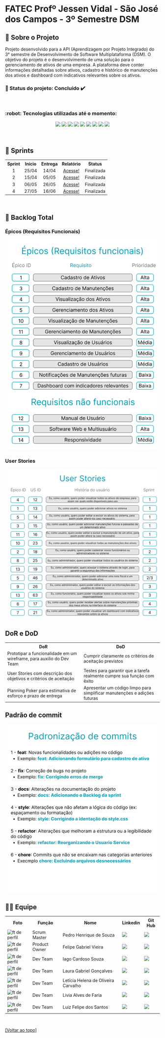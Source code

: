 <!-- Para melhor visualização do código, tire a quebra de linha automatica. -->
<br id="topo">

<h1> FATEC Profº Jessen Vidal - São José dos Campos - 3º Semestre DSM </h1>

<span id="sobre">
    
<h2> 📑 Sobre o Projeto </h2>
Projeto desenvolvido para a API (Aprendizagem por Projeto Integrado) do 3° semestre de Desenvolvimento de Software Multiplataforma (DSM). O objetivo do projeto é o desenvolvimento de uma solução para o gerenciamento de ativos de uma empresa. A plataforma deve conter informações detalhadas sobre ativos, cadastro e histórico de manutenções dos ativos e dashboard com indicativos relevantes sobre os ativos.

<br>

<h3> 📌 Status do projeto: Concluído ✔️ </h3>

<br>

<span id="ferramentas">
    
<h3> :robot: Tecnologias utilizadas até o momento: </h3>

<div align="center">
    <img src="https://img.shields.io/badge/Discord-7289DA?style=for-the-badge&logo=discord&logoColor=white&color=00A0B9">
    <img src="https://img.shields.io/badge/Slack-4A154B?style=for-the-badge&logo=slack&logoColor=white&color=00A0B9"/>
    <img src="https://img.shields.io/badge/GitHub-100000?style=for-the-badge&logo=github&logoColor=white&color=00A0B9"/>
    <img src="https://img.shields.io/badge/Figma-217346?style=for-the-badge&logo=figma&logoColor=white&color=00A0B9"/>
    <img src="https://img.shields.io/badge/TypeScript-007ACC?style=for-the-badge&logo=typescript&logoColor=white&color=00A0B9"/>
    <img src="https://img.shields.io/badge/React-20232A?style=for-the-badge&logo=react&logoColor=white&color=00A0B9"/>
    <img src="https://img.shields.io/badge/CSS3-1572B6?style=for-the-badge&logo=css3&logoColor=white&color=00A0B9"/>
    <img src="https://img.shields.io/badge/MySQL-005C84?style=for-the-badge&logo=mysql&logoColor=white&color=00A0B9"/>
    <img src="https://img.shields.io/badge/Java-ED8B00?style=for-the-badge&logo=java&logoColor=white&color=00A0B9"/>

    
</div>

<br>

<!-- <h2> 🎯 MVP </h2> -->

<br>

<span id="entregas">
    
<h2> 🚩 Sprints </h2>

<table >
    <tr>
        <th> Sprint </th>
        <th> Início </th>
        <th> Entrega </th>
        <th> Relatório </th>
        <th> Status </th>
    </tr>
    <tr align="center">
        <td> 1 </td>
        <td> 25/04 </td>
        <td> 14/04 </td>
        <td> <a href="https://github.com/Equipe-CodeLand/API-2024.1/wiki/API%E2%80%902024.1-%E2%80%90-Sprint-1">Acesse!</a></td>
        <td> Finalizada </td>
    </tr>
     <tr align="center">
        <td> 2 </td>
        <td> 15/04 </td>
        <td> 05/05 </td>
        <td> <a href="https://github.com/Equipe-CodeLand/API-2024.1/wiki/API%E2%80%902024.1-%E2%80%90-Sprint-2">Acesse!</a> </td>
        <td> Finalizada </td>
    </tr>
     <tr align="center">
        <td> 3 </td>
        <td> 06/05 </td>
        <td> 26/05 </td>
        <td> <a href="https://github.com/Equipe-CodeLand/API-2024.1/wiki/API%E2%80%902024.1-%E2%80%90-Sprint-3">Acesse!</a> </td>
        <td> Finalizada </td>
    </tr>
     <tr align="center">
        <td> 4 </td>
        <td> 27/05 </td>
        <td> 16/06 </td>
        <td><a href="https://github.com/Equipe-CodeLand/API-2024.1/wiki/API%E2%80%902024.1-%E2%80%90-Sprint-4">Acesse!</a> </td>
        <td> Finalizada </td>
    </tr>
</table>

<br>

<span id="backlog">
    
<h2> 📜 Backlog Total </h2>
<h3> Épicos (Requisitos Funcionais) </h3>
<img src="./Docs/Epicos.png"/> 
<h3> User Stories </h3>
<img src="./Docs/UserStories.png"/>
<br>

<h2> DoR e DoD </h2>
<table>
    <tr>
        <th> DoR </th>
        <th> DoD </th>
    </tr>
    <tr> 
        <td> Prototipar a funcionalidade em um wireframe, para auxilio do Dev Team </td>
        <td> Cumprir claramente os critérios de aceitação previstos </td>
    </tr>
    <tr>
        <td> User Stories com descrição dos objetivos e critérios de aceitação </td>
        <td> Testes para garantir que a tarefa realmente cumpre sua função com êxito </td>
    </tr>
    <tr>
        <td> Planning Poker para estimativa de esforço e prazo de entrega </td>
        <td> Apresentar um código limpo para simplificar manutenções e adições futuras </td>
    </tr>
    
</table>

<h2> Padrão de commit </h2>
<img src="./Docs/PadraoCommit.png"

<br>

<span id="equipe">

<h2> 👨‍💻 Equipe </h2>
    
<table>
    <tr>
        <th> Foto </th>
        <th> Função </th>
        <th> Nome </th>
        <th> Linkedin </th>
        <th> Git Hub </th>
    </tr>
    <tr>
          <td> <img src="https://avatars.githubusercontent.com/u/125457676?v=4" alt="ft de perfil" height="32px" width="32px"> </td>
          <td> Scrum Master </td>
          <td> Pedro Henrique de Souza </td>
          <td> <a href="https://www.linkedin.com/in/pedro-henrique-de-souza-128484214/"> <img src='https://img.shields.io/badge/LinkedIn-0077B5?style=for-the-badge&logo=linkedin&logoColor=white&color=00A0B9'/> </a> </td>
          <td> <a href="https://github.com/Pedryn"> <img src='https://img.shields.io/badge/GitHub-100000?style=for-the-badge&logo=github&logoColor=white&color=00A0B9'/> </a> </td>
      </tr>
    <tr>
        <td><img src="https://avatars.githubusercontent.com/u/126176991?v=4" alt="ft de perfil" height="32px" width="32px"> </td>
        <td> Product Owner </td>
        <td> Felipe Gabriel Vieira </td>
        <td> <a href="https://www.linkedin.com/in/velipefieira/"> <img src='https://img.shields.io/badge/LinkedIn-0077B5?style=for-the-badge&logo=linkedin&logoColor=white&color=00A0B9'/> </a> </td>
        <td> <a href="https://github.com/velipefieira"> <img src='https://img.shields.io/badge/GitHub-100000?style=for-the-badge&logo=github&logoColor=white&color=00A0B9'/> </a> </td>
    </tr>
  <tr>
        <td> <img src="https://avatars.githubusercontent.com/u/37639392?v=4" alt="ft de perfil" height="32px" width="32px"> </td>
        <td> Dev Team </td>
        <td> Iago Cardoso Souza </td>
        <td> <a href="https://www.linkedin.com/in/iago-cardoso-315955194/"> <img src='https://img.shields.io/badge/LinkedIn-0077B5?style=for-the-badge&logo=linkedin&logoColor=white&color=00A0B9'/> </a> </td>
        <td> <a href="https://github.com/iagocpv"> <img src='https://img.shields.io/badge/GitHub-100000?style=for-the-badge&logo=github&logoColor=white&color=00A0B9'/> </a> </td>
    </tr>
    <tr>
        <td> <img src="https://avatars.githubusercontent.com/u/125418833?v=4" alt="ft de perfil" height="32px" width="32px"> </td>
        <td> Dev Team </td>
        <td> Laura Gabriel Gonçalves </td>
        <td> <a href="https://www.linkedin.com/in/eulauragabriel"> <img src='https://img.shields.io/badge/LinkedIn-0077B5?style=for-the-badge&logo=linkedin&logoColor=white&color=00A0B9'/> </a> </td>
        <td> <a href="https://github.com/eulauragabriel"> <img src='https://img.shields.io/badge/GitHub-100000?style=for-the-badge&logo=github&logoColor=white&color=00A0B9'/> </a> </td>
    </tr>
  <tr>
     <td> <img src="https://avatars.githubusercontent.com/u/110743347?v=4" alt="ft de perfil" height="32px" width="32px"> </td>
          <td> Dev Team </td>
          <td> Letícia Helena de Oliveira Carvalho </td>
          <td> <a href="https://www.linkedin.com/in/letícia-helena-carvalho"> <img src='https://img.shields.io/badge/LinkedIn-0077B5?style=for-the-badge&logo=linkedin&logoColor=white&color=00A0B9'/> </a> </td>
    <td> <a href="https://github.com/leticiacarvalho04"> <img src='https://img.shields.io/badge/GitHub-100000?style=for-the-badge&logo=github&logoColor=white&color=00A0B9'/> </a> </td>
    </tr>
  </tr>
    <tr>
        <td> <img src="https://avatars.githubusercontent.com/u/126177124?v=4" alt="ft de perfil" height="32px" width="32px"> </td>
        <td> Dev Team </td>
        <td> Livia Alves de Faria </td>
        <td> <a href="https://www.linkedin.com/in/livialvs"> <img src='https://img.shields.io/badge/LinkedIn-0077B5?style=for-the-badge&logo=linkedin&logoColor=white&color=00A0B9'/> </a> </td>
        <td> <a href="https://github.com/livialvs"> <img src='https://img.shields.io/badge/GitHub-100000?style=for-the-badge&logo=github&logoColor=white&color=00A0B9'/> </a> </td>
    </tr>
    <tr>
        <td> <img src="https://avatars.githubusercontent.com/u/84729056?v=4" alt="ft de perfil" height="32px" width="32px"> </td>
        <td> Dev Team </td>
        <td> Luiz Felipe dos Santos </td>
        <td> <a href="https://www.linkedin.com/in/lfelipesant"> <img src='https://img.shields.io/badge/LinkedIn-0077B5?style=for-the-badge&logo=linkedin&logoColor=white&color=00A0B9'/> </a> </td>
        <td> <a href="https://github.com/felipe-sant"> <img src='https://img.shields.io/badge/GitHub-100000?style=for-the-badge&logo=github&logoColor=white&color=00A0B9'/> </a> </td>
    </tr>
</table>
    
<br>

<a href="#topo">[Voltar ao topo]</a>
